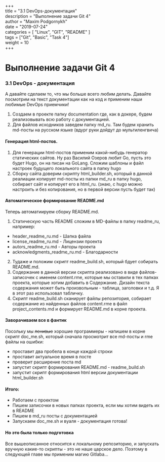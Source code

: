 ﻿+++  
title = "3.1  DevOps-документация"  
description = "Выполнение задачи Git 4"  
author = "Maxim Podgornykh"  
date = "2019-07-24"  
categories = [ "Linux", "GIT", "README" ]  
tags = ["Git", "Basic", "Task 4"]  
weight = 10  
+++

Выполнение задачи Git 4
========================


### 3.1  DevOps - документация

А давайте сделаем то, что мы больше всего любим делать. Давайте посмотрим на текст документации как на код и применим наши любимые DevOps приемчики!

1. Создаем в проекте папку documentation где, как в докере, будем реализовывать всю работу с документацией.
2. Для файлов исходников заведем папку md_ru. Там будем хранить md-посты на русском языке (вдург руки дойдут до мультиленгвича)

#### Генерация html-постов.
1. Для генерации html-постов применим какой-нибудь генератор статических сайтов. Ну раз Василий Озеров любит Go, пусть это будет Hugo, он на писан на GoLang. Сложим шаблоны и файл настроек будущего локального сайта в папку hugo
2. Сборку сайта доверим скрипту html_builder.sh, который в данной реалиации копирует md-посты из папки md_ru в папку hugo, собирает сайт и копирует его в html_ru. (знаю, с hugo можно настроить и без копирования, но в первой версии пусть будет так)

#### Автоматическое формирование README.md
Теперь автоматиируем сборку README.md.  
  
1. Статическую часть README сложим в MD-файлы в папку readme_ru, например:  
  - header_readme_ru.md - Шапка файла
  - license_readme_ru.md - Лицензии проекта 
  - autors_readme_ru.md - Авторы проекта
  - acknowledgments_readme_ru.md - Благодарности  

2. Тудаже и положим скрипт readme_build.sh, который бдует собирать README.md.  
3. Содержание в данной версии скрипта реализовано в виде файлов-записочек с именем content.rme, которые мы оставили в тех папках проекта, которые хотим добавить в Содержание. Дизайн текста содержания может быть произвольным - таблица, заголовки и т.д. Я в этот раз использовал табличку.  
4. Скрипт readme_build.sh сканирует файлы репозитория, собирает содержание из найденных файлов content.rme в файл project_contents.md  и формирует README.md в корне проекта.  

#### Заворачиваем все в фантик

Посольку мы ~~ленивые~~ хорошие программеры - напишем в корне скрипт doc_me.sh, который сначала просмотрит все md-посты и rme файлы на ошибки:    
 - проставит два пробела в конце каждой строки   
 - проставит актуальное время в посте   
 - проверит расширение поста md  
 - запустит скрипт формирования README.md - readme_build.sh 
 - запустит скрипт формирования html версии документации html_builder.sh  


#### Итого:  
 - Работаем с проектом  
 - Пишем записочки в новых папках проекта, если мы хотим видеть их в README  
 - Пишем в md_ru посты с документацией  
 - Запускаем doc_me.sh и вуаля -  документация готова!  


#### Но это была только подготовка

Все вышеописанное относится к локальному репозиторию, и запускать вручную какие-то скрипты - это не наше царское дело. Поэтому в следующей главе мы применим магию Gitlaba...









